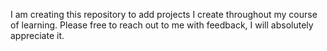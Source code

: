 I am creating this repository to add projects I create throughout my course of learning. Please free to reach out to me with feedback, I will absolutely appreciate it.

